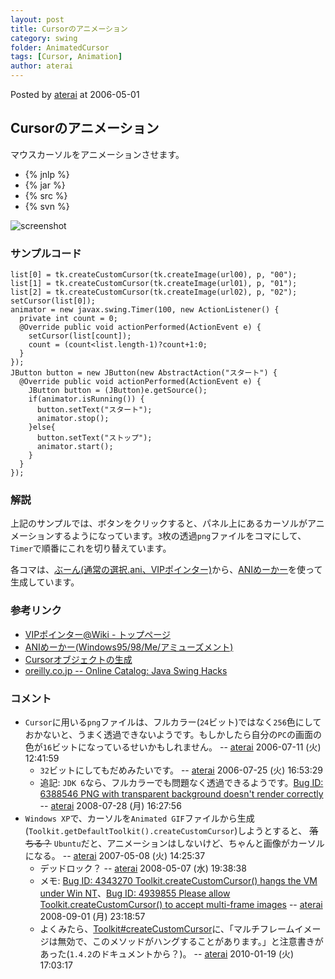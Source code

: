 ```yaml
---
layout: post
title: Cursorのアニメーション
category: swing
folder: AnimatedCursor
tags: [Cursor, Animation]
author: aterai
---
```


Posted by [aterai](http://terai.xrea.jp/aterai.html) at 2006-05-01

## Cursorのアニメーション
マウスカーソルをアニメーションさせます。

- {% jnlp %}
- {% jar %}
- {% src %}
- {% svn %}

<!-- dummy comment line for breaking list -->

![screenshot](https://lh5.googleusercontent.com/_9Z4BYR88imo/TQTHkbNXdwI/AAAAAAAAARY/RzDAT8xyR3c/s800/AnimatedCursor.png)

### サンプルコード
<pre class="prettyprint"><code>list[0] = tk.createCustomCursor(tk.createImage(url00), p, "00");
list[1] = tk.createCustomCursor(tk.createImage(url01), p, "01");
list[2] = tk.createCustomCursor(tk.createImage(url02), p, "02");
setCursor(list[0]);
animator = new javax.swing.Timer(100, new ActionListener() {
  private int count = 0;
  @Override public void actionPerformed(ActionEvent e) {
    setCursor(list[count]);
    count = (count&lt;list.length-1)?count+1:0;
  }
});
JButton button = new JButton(new AbstractAction("スタート") {
  @Override public void actionPerformed(ActionEvent e) {
    JButton button = (JButton)e.getSource();
    if(animator.isRunning()) {
      button.setText("スタート");
      animator.stop();
    }else{
      button.setText("ストップ");
      animator.start();
    }
  }
});
</code></pre>

### 解説
上記のサンプルでは、ボタンをクリックすると、パネル上にあるカーソルがアニメーションするようになっています。`3`枚の透過`png`ファイルをコマにして、`Timer`で順番にこれを切り替えています。

各コマは、[ぶーん(通常の選択.ani、VIPポインター)](http://www11.atwiki.jp/vippointer/pages/54.html)から、[ANIめーかー](http://www.vector.co.jp/soft/win95/amuse/se195017.html)を使って生成しています。

### 参考リンク
- [VIPポインター@Wiki - トップページ](http://www11.atwiki.jp/vippointer/)
- [ANIめーかー(Windows95/98/Me/アミューズメント)](http://www.vector.co.jp/soft/win95/amuse/se195017.html)
- [Cursorオブジェクトの生成](http://terai.xrea.jp/Swing/CustomCursor.html)
- [oreilly.co.jp -- Online Catalog: Java Swing Hacks](http://www.oreilly.co.jp/books/4873112788/download.html)

<!-- dummy comment line for breaking list -->

### コメント
- `Cursor`に用いる`png`ファイルは、フルカラー(`24`ビット)ではなく`256`色にしておかないと、うまく透過できないようです。もしかしたら自分の`PC`の画面の色が`16`ビットになっているせいかもしれません。 -- [aterai](http://terai.xrea.jp/aterai.html) 2006-07-11 (火) 12:41:59
    - `32`ビットにしてもだめみたいです。 -- [aterai](http://terai.xrea.jp/aterai.html) 2006-07-25 (火) 16:53:29
    - 追記: `JDK 6`なら、フルカラーでも問題なく透過できるようです。[Bug ID: 6388546 PNG with transparent background doesn't render correctly](http://bugs.sun.com/bugdatabase/view_bug.do?bug_id=6388546) -- [aterai](http://terai.xrea.jp/aterai.html) 2008-07-28 (月) 16:27:56
- `Windows XP`で、カーソルを`Animated GIF`ファイルから生成(`Toolkit.getDefaultToolkit().createCustomCursor`)しようとすると、 ~~落ちる？~~ `Ubuntu`だと、アニメーションはしないけど、ちゃんと画像がカーソルになる。 -- [aterai](http://terai.xrea.jp/aterai.html) 2007-05-08 (火) 14:25:37
    - デッドロック？ -- [aterai](http://terai.xrea.jp/aterai.html) 2008-05-07 (水) 19:38:38
    - メモ: [Bug ID: 4343270 Toolkit.createCustomCursor() hangs the VM under Win NT](http://bugs.sun.com/bugdatabase/view_bug.do?bug_id=4343270)、[Bug ID: 4939855 Please allow Toolkit.createCustomCursor() to accept multi-frame images](http://bugs.sun.com/bugdatabase/view_bug.do?bug_id=4939855) -- [aterai](http://terai.xrea.jp/aterai.html) 2008-09-01 (月) 23:18:57
    - よくみたら、[Toolkit#createCustomCursor](http://docs.oracle.com/javase/jp/6/api/java/awt/Toolkit.html#createCustomCursor%28java.awt.Image,%20java.awt.Point,%20java.lang.String%29)に、「マルチフレームイメージは無効で、このメソッドがハングすることがあります。」と注意書きがあった(`1.4.2`のドキュメントから？)。 -- [aterai](http://terai.xrea.jp/aterai.html) 2010-01-19 (火) 17:03:17

<!-- dummy comment line for breaking list -->

